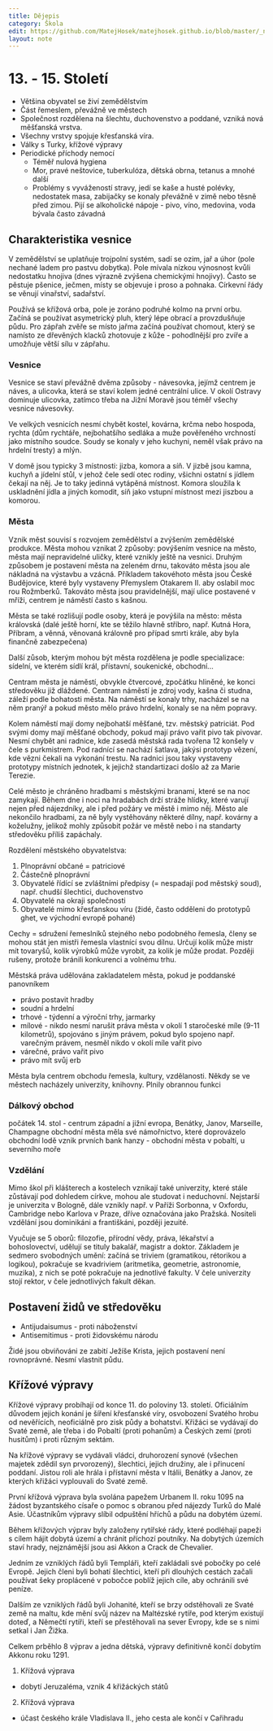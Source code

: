 ```yaml
---
title: Dějepis
category: Škola
edit: https://github.com/MatejHosek/matejhosek.github.io/blob/master/_notes/2023-09-12-dejepis.md
layout: note
---
```


# 13. - 15. Století

- Většina obyvatel se živí zemědělstvím
- Část řemeslem, převážně ve městech
- Společnost rozdělena na šlechtu, duchovenstvo a poddané, vzniká nová měšťanská vrstva. 
- Všechny vrstvy spojuje křesťanská víra.
- Války s Turky, křížové výpravy
- Periodické příchody nemocí 
  - Téměř nulová hygiena
  - Mor, pravé neštovice, tuberkulóza, dětská obrna, tetanus a mnohé další
  - Problémy s vyvážeností stravy, jedí se kaše a husté polévky, nedostatek masa, zabijačky se konaly převážně v zimě nebo těsně před zimou. Pijí se alkoholické nápoje - pivo, víno, medovina, voda bývala často závadná

## Charakteristika vesnice

V zemědělství se uplatňuje trojpolní systém, sadí se ozim, jař a úhor (pole nechané ladem pro pastvu dobytka). Pole mívala nízkou výnosnost kvůli nedostatku hnojiva (dnes výrazně zvýšena chemickými hnojivy). Často se pěstuje pšenice, ječmen, místy se objevuje i proso a pohnaka. Církevní řády se věnují vinařství, sadařství.

Používá se křížová orba, pole je zoráno podruhé kolmo na první orbu. Začíná se používat asymetrický pluh, který lépe obrací a provzdušňuje půdu. Pro zápřah zvěře se místo jařma začíná používat chomout, který se namísto ze dřevěných klacků zhotovuje z kůže - pohodlnější pro zvíře a umožňuje větší sílu v zápřahu.

### Vesnice

Vesnice se staví převážně dvěma způsoby - návesovka, jejímž centrem je náves, a ulicovka, která se staví kolem jedné centrální ulice. V okolí Ostravy dominuje ulicovka, zatímco třeba na Jižní Moravě jsou téměř všechy vesnice návesovky.

Ve velkých vesnicích nesmí chybět kostel, kovárna, krčma nebo hospoda, rychta (dům rychtáře, nejbohatšího sedláka a muže pověřeného vrchností jako místního soudce. Soudy se konaly v jeho kuchyni, neměl však právo na hrdelní tresty) a mlýn.

V domě jsou typicky 3 místnosti: jizba, komora a síň. V jizbě jsou kamna, kuchyň a jídelní stůl, v jehož čele sedí otec rodiny, všichni ostatní s jídlem čekají na něj. Je to taky jedinná vytápěná místnost. Komora sloužila k uskladnění jídla a jiných komodit, síň jako vstupní místnost mezi jiszbou a komorou.

### Města

Vznik měst souvisí s rozvojem zemědělství a zvýšením zemědělské produkce. Města mohou vznikat 2 způsoby: povýšením vesnice na město, města mají nepravidelné uličky, které vznikly ještě na vesnici. Druhým způsobem je postavení města na zeleném drnu, takováto města jsou ale nákladná na výstavbu a vzácná. Příkladem takovéhoto města jsou České Budějovice, které byly vystaveny Přemyslem Otakarem II. aby oslabil moc rou Rožmberků. Takováto města jsou pravidelnější, mají ulice postavené v mříži, centrem je náměstí často s kašnou.

Města se také rozlišují podle osoby, která je povýšila na město: města královská (dalé ještě horní, kte se těžilo hlavně stříbro, např. Kutná Hora, Příbram, a věnná, věnovaná královně pro případ smrti krále, aby byla finančně zabezpečena)

Další zůsob, kterým mohou být města rozdělena je podle specializace: sídelní, ve kterém sídlí král, přístavní, soukenické, obchodní...

Centram města je náměstí, obvykle čtvercové, zpočátku hliněné, ke konci středověku již dláždené. Centram náměstí je zdroj vody, kašna či studna, záleží podle bohatosti města. Na náměstí se konaly trhy, nacházel se na něm pranýř a pokud město mělo právo hrdelní, konaly se na něm popravy.

Kolem náměstí mají domy nejbohatší měšťané, tzv. městský patriciát. Pod svými domy mají měšťané obchody, pokud mají právo vařit pivo tak pivovar. Nesmí chybět ani radnice, kde zasedá městská rada tvořena 12 konšely v čele s purkmistrem. Pod radnící se nachází šatlava, jakýsi prototyp vězení, kde vězni čekali na vykonání trestu. Na radnici jsou taky vystaveny prototypy místních jednotek, k jejichž standartizaci došlo až za Marie Terezie.

Celé město je chráněno hradbami s městskými branami, které se na noc zamykají. Během dne i noci na hradabách drží stráže hlídky, které varují nejen před nájezdníky, ale i před požáry ve městě i mimo něj. Město ale nekončilo hradbami, za ně byly vystěhovány některé dílny, např. kovárny a koželužny, jelikož mohly způsobit požár ve městě nebo i na standarty středověku příliš zapáchaly.

Rozdělení městského obyvatelstva:
1. Plnoprávní občané = patriciové
2. Částečně plnoprávní
3. Obyvatelé řídící se zvláštními předpisy (= nespadají pod městský soud), např. chudší šlechtici, duchovenstvo
4. Obyvatelé na okraji společnosti
5. Obyvatelé mimo křesťanskou víru (židé, často odděleni do prototypů ghet, ve východní evropě pohané)

Cechy = sdružení řemeslníků stejného nebo podobného řemesla, členy se mohou stát jen mistři řemesla vlastnící svou dílnu. Určují kolik může mistr mít tovaryšů, kolik výrobků může vyrobit, za kolik je může prodat. Později rušeny, protože bránili konkurenci a volnému trhu.

Městská práva udělována zakladatelem města, pokud je poddanské panovníkem
- právo postavit hradby
- soudní a hrdelní
- trhové - týdenní a výroční trhy, jarmarky
- mílové - nikdo nesmí narušit práva města v okolí 1 staročeské míle (9-11 kilometrů), spojováno s jiným právem, pokud bylo spojeno např. varečným právem, nesměl nikdo v okolí míle vařit pivo
- várečné, právo vařit pivo
- právo mít svůj erb

Města byla centrem obchodu řemesla, kultury, vzdělanosti. Někdy se ve městech nacházely univerzity, knihovny. Plnily obrannou funkci

### Dálkový obchod

počátek 14. stol - centrum západní a jižní evropa, Benátky, Janov, Marseille, Champagne
obchodní města měla své námořnictvo, které doprovázelo obchodní lodě
vznik prvních bank
hanzy - obchodní města v pobaltí, u severního moře

### Vzdělání

Mimo škol při klášterech a kostelech vznikají také univerzity, které stále zůstávají pod dohledem církve, mohou ale studovat i neduchovní. Nejstarší je univerzita v Bologně, dále vznikly např. v Paříži Sorbonna, v Oxfordu, Cambridge nebo Karlova v Praze, dříve označována jako Pražská. Nositeli vzdělání jsou dominikáni a františkáni, později jezuité.

Vyučuje se 5 oborů: filozofie, přírodní vědy, práva, lékařství a bohoslovectví, udělují se tituly bakalář, magistr a doktor. Základem je sedmero svobodných umění: začíná se triviem (gramatikou, rétorikou a logikou), pokračuje se kvadriviem (aritmetika, geometrie, astronomie, muzika), z nich se poté pokračuje na jednotlivé fakulty. V čele univerzity stojí rektor, v čele jednotlivých fakult děkan.

## Postavení židů ve středověku

- Antijudaisumus - proti náboženství
- Antisemitimus - proti židovskému národu

Židé jsou obviňováni ze zabití Ježíše Krista, jejich postavení není rovnoprávné. Nesmí vlastnit půdu.

## Křížové výpravy

Křížové výpravy probíhají od konce 11. do poloviny 13. století. Oficiálním důvodem jejich konání je šíření křesťanské víry, osvobození Svatého hrobu od nevěřících, neoficiálně pro zisk půdy a bohatství. Křižáci se vydávají do Svaté země, ale třeba i do Pobaltí (proti pohanům) a Českých zemí (proti husitům) i proti různým sektám.

Na křížové výpravy se vydávali vládci, druhorození synové (všechen majetek zdědil syn prvorozený), šlechtici, jejich družiny, ale i přinucení poddaní. Jistou roli ale hrála i přístavní města v Itálii, Benátky a Janov, ze kterých křižáci vyplouvali do Svaté země.

První křížová výprava byla svolána papežem Urbanem II. roku 1095 na žádost byzantského císaře o pomoc s obranou před nájezdy Turků do Malé Asie. Účastníkům výpravy slíbil odpuštění hříchů a půdu na dobytém území.

Během křížových výprav byly založeny rytířské rády, které podléhají papeži s cílem hájit dobytá území a chránit příchozí poutníky. Na dobytých územích staví hrady, nejznámější jsou asi Akkon a Crack de Chevalier.

Jedním ze vzniklých řádů byli Templáři, kteří zakládali své pobočky po celé Evropě. Jejich členi byli bohatí šlechtici, kteří při dlouhých cestách začali používat šeky proplácené v pobočce poblíž jejich cíle, aby ochránili své peníze.

Dalším ze vzniklých řádů byli Johanité, kteří se brzy odstěhovali ze Svaté země na maltu, kde mění svůj název na Maltézské rytíře, pod kterým existují doteď, a Němečtí rytíři, kteří se přestěhovali na sever Evropy, kde se s nimi setkal i Jan Žižka.

Celkem prběhlo 8 výprav a jedna dětská, výpravy definitivně končí dobytím Akkonu roku 1291.

1. Křížová výprava
  - dobytí Jeruzaléma, vznik 4 křižáckých států
2. Křížová výprava
  - účast českého krále Vladislava II., jeho cesta ale končí v Cařihradu
